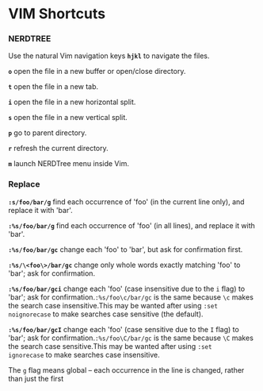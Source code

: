 # VIM Shortcuts

### NERDTREE

Use the natural Vim navigation keys **`hjkl`** to navigate the files.

**`o`** open the file in a new buffer or open/close directory.

**`t`** open the file in a new tab.

**`i`** open the file in a new horizontal split.

**`s`** open the file in a new vertical split.

**`p`** go to parent directory.

**`r`** refresh the current directory.

**`m`** launch NERDTree menu inside Vim.

### Replace

**`:s/foo/bar/g`** find each occurrence of 'foo' (in the current line only), and replace it with 'bar'.

**`:%s/foo/bar/g`** find each occurrence of 'foo' (in all lines), and replace it with 'bar'.

**`:%s/foo/bar/gc`** change each 'foo' to 'bar', but ask for confirmation first.

**`:%s/\<foo\>/bar/gc`** change only whole words exactly matching 'foo' to 'bar'; ask for confirmation.

**`:%s/foo/bar/gci`** change each 'foo' (case insensitive due to the `i` flag) to 'bar'; ask for confirmation.`:%s/foo\c/bar/gc` is the same because `\c` makes the search case insensitive.This may be wanted after using `:set noignorecase` to make searches case sensitive (the default).

**`:%s/foo/bar/gcI`** change each 'foo' (case sensitive due to the `I` flag) to 'bar'; ask for confirmation.`:%s/foo\C/bar/gc` is the same because `\C` makes the search case sensitive.This may be wanted after using `:set ignorecase` to make searches case insensitive.

The `g` flag means global – each occurrence in the line is changed, rather than just the first